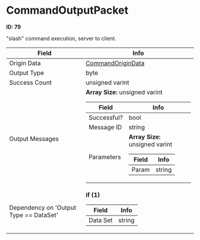 # CommandOutputPacket

__ID: 79__

"slash" command execution, server to client.

<table><thead><tr><th>Field</th><th>Info</th></tr></thead><tbody>
<tr><td>Origin Data</td><td><a href="../types/CommandOriginData.md">CommandOriginData</a></td></tr>
<tr><td>Output Type</td><td>byte</td></tr>
<tr><td>Success Count</td><td>unsigned varint</td></tr>
<tr><td>Output Messages</td><td><b>Array Size:</b> unsigned varint
  <table><thead><tr><th>Field</th><th>Info</th></tr></thead><tbody>
  <tr><td>Successful?</td><td>bool</td></tr>
  <tr><td>Message ID</td><td>string</td></tr>
  <tr><td>Parameters</td><td><b>Array Size:</b> unsigned varint
    <table><thead><tr><th>Field</th><th>Info</th></tr></thead><tbody>
    <tr><td>Param</td><td>string</td></tr>
    </tbody></table></td></tr>
  </tbody></table></td></tr>
<tr><td>Dependency on 'Output Type == DataSet'</td><td><b>if (1)</b><br>
  <table><thead><tr><th>Field</th><th>Info</th></tr></thead><tbody>
  <tr><td>Data Set</td><td>string</td></tr>
  </tbody></table></td></tr>
</tbody></table>
